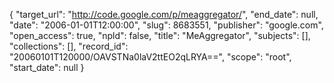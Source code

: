 {
  "target_url": "http://code.google.com/p/meaggregator/", 
  "end_date": null, 
  "date": "2006-01-01T12:00:00", 
  "slug": 8683551, 
  "publisher": "google.com", 
  "open_access": true, 
  "npld": false, 
  "title": "MeAggregator", 
  "subjects": [], 
  "collections": [], 
  "record_id": "20060101T120000/OAVSTNa0laV2ttEO2qLRYA==", 
  "scope": "root", 
  "start_date": null
}

